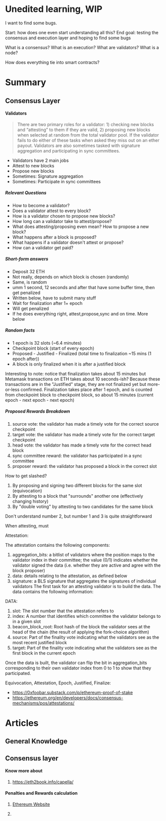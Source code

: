 # Unedited learning, WIP

I want to find some bugs. 

Start: how does one even start understanding all this?
End goal: testing the consensus and execution layer and hoping to find some bugs

What is a consensus?
What is an execution?
What are validators?
What is a node?

How does everything tie into smart contracts?

# Summary 

## Consensus Layer
#### Validators

> There are two primary roles for a validator: 1) checking new blocks and “attesting” to them if they are valid, 2) proposing new blocks when selected at random from the total validator pool. If the validator fails to do either of these tasks when asked they miss out on an ether payout. Validators are also sometimes tasked with signature aggregation and participating in sync committees.

- Validators have 2 main jobs
- Attest to new blocks
- Propose new blocks
- Sometimes: Signature aggregation
- Sometimes: Participate in sync committees

##### Relevant Questions

- How to become a validator?
- Does a validator attest to every block?
- How is a validator chosen to propose new blocks?
- How long can a validator take to attest/propose?
- What does attesting/proposing even mean? How to propose a new block?
- What happens after a block is proposed?
- What happens if a validator doesn't attest or propose?
- How can a validator get paid?

##### Short-form answers

- Deposit 32 ETH
- Not really, depends on which block is chosen (randomly)
- Same, is random
- umm 1 second, 12 seconds and after that have some buffer time, then get penalized
- Written below, have to submit many stuff
- Wait for finalization after 1+ epoch
- Will get penalized
- If he does everything right, attest,propose,sync and on time. More below

##### Random facts

- 1 epoch is 32 slots (~6.4 minutes)
- Checkpoint block (start of every epoch)
- Proposed - Justified - Finalized (total time to finalization ~15 mins (1 epoch after))
- A block is only finalized when it is after a justified block

Interesting to note: notice that finalization takes about 15 minutes but Metamask transactions on ETH takes about 10 seconds-ish? Because these transactions are in the "Justified" stage, they are not finalized yet but more-or-less confirmed. Finalization takes place after 1 epoch, and is counted from checkpoint block to checkpoint block, so about 15 minutes (current epoch - next epoch - next epoch)

##### Proposed Rewards Breakdown

1. source vote: the validator has made a timely vote for the correct source checkpoint
2. target vote: the validator has made a timely vote for the correct target checkpoint
3. head vote: the validator has made a timely vote for the correct head block
4. sync committee reward: the validator has participated in a sync committee
5. proposer reward: the validator has proposed a block in the correct slot

How to get slashed?

1. By proposing and signing two different blocks for the same slot (equivocation)
2. By attesting to a block that "surrounds" another one (effectively changing history)
3. By "double voting" by attesting to two candidates for the same block

Don't understand number 2, but number 1 and 3 is quite straightforward

When attesting, must 



Attestation:

The attestation contains the following components:

1. aggregation_bits: a bitlist of validators where the position maps to the validator index in their committee; the value (0/1) indicates whether the validator signed the data (i.e. whether they are active and agree with the block proposer)
2. data: details relating to the attestation, as defined below
3. signature: a BLS signature that aggregates the signatures of individual validators
The first task for an attesting validator is to build the data. The data contains the following information:

DATA:
1. slot: The slot number that the attestation refers to
2. index: A number that identifies which committee the validator belongs to in a given slot
3. beacon_block_root: Root hash of the block the validator sees at the head of the chain (the result of applying the fork-choice algorithm)
4. source: Part of the finality vote indicating what the validators see as the most recent justified block
5. target: Part of the finality vote indicating what the validators see as the first block in the current epoch

Once the data is built, the validator can flip the bit in aggregation_bits corresponding to their own validator index from 0 to 1 to show that they participated.

Equivocation, Attestation, Epoch, Justified, Finalize:
- https://0xfoobar.substack.com/p/ethereum-proof-of-stake
- https://ethereum.org/en/developers/docs/consensus-mechanisms/pos/attestations/


# Articles

## General Knowledge



## Consensus layer

#### Know more about 
1. https://eth2book.info/capella/


#### Penalties and Rewards calculation
1. [Ethereum Website](https://ethereum.org/en/developers/docs/consensus-mechanisms/pos/rewards-and-penalties/)

2. 